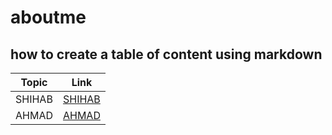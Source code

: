 # aboutme

## how to create a table of content using markdown

| Topic  | Link                              |
| ------ | --------------------------------- |
| SHIHAB | [SHIHAB](./markdown/shihab.md)    |
| AHMAD  | [AHMAD](./anotherfolder/ahmad.md) |
